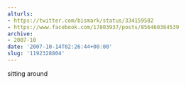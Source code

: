 ```yaml
---
alturls:
- https://twitter.com/bismark/status/334159582
- https://www.facebook.com/17803937/posts/856460384539
archive:
- 2007-10
date: '2007-10-14T02:26:44+00:00'
slug: '1192328804'
---
```


sitting around

